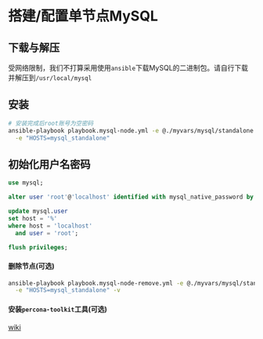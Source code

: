 # 搭建/配置单节点MySQL

## 下载与解压

受网络限制，我们不打算采用使用`ansible`下载MySQL的二进制包。请自行下载并解压到`/usr/local/mysql`

## 安装

```bash
# 安装完成后root账号为空密码
ansible-playbook playbook.mysql-node.yml -e @./myvars/mysql/standalone.yml \
  -e "HOSTS=mysql_standalone"
```

## 初始化用户名密码

```sql
use mysql;

alter user 'root'@'localhost' identified with mysql_native_password by 'root';

update mysql.user
set host = '%'
where host = 'localhost'
  and user = 'root';

flush privileges;
```

#### 删除节点(可选)

```bash
ansible-playbook playbook.mysql-node-remove.yml -e @./myvars/mysql/standalone.yml \
  -e "HOSTS=mysql_standalone" -v
```

#### 安装`percona-toolkit`工具(可选)

[wiki](./percona-toolkit.md)
